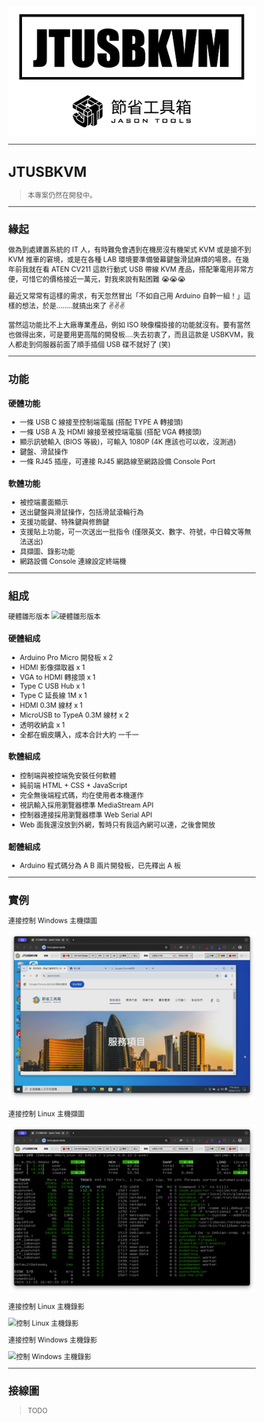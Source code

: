 ![JTUSBKVM-Logo](https://github.com/jasoncheng7115/JTUSBKVM/blob/main/JTUSBKVM.001.png?raw=true)

-----

# JTUSBKVM

> 本專案仍然在開發中。

-----

## 緣起

做為到處建置系統的 IT 人，有時難免會遇到在機房沒有機架式 KVM 或是搶不到 KVM 推車的窘境，或是在各種 LAB 環境要準備螢幕鍵盤滑鼠麻煩的場景。在幾年前我就在看 ATEN CV211 這款行動式 USB 帶線 KVM 產品，搭配筆電用非常方便，可惜它的價格接近一萬元，對我來說有點困難 😭😭😭

最近又常常有這樣的需求，有天忽然冒出「不如自己用 Arduino 自幹一組！」這樣的想法，於是........就搞出來了 ✌✌✌

當然這功能比不上大廠專業產品，例如 ISO 映像檔掛接的功能就沒有。要有當然也做得出來，可是要用更高階的開發板....失去初衷了，而且這款是 USBKVM，我人都走到伺服器前面了順手插個 USB 碟不就好了 (笑)

---

## 功能

### 硬體功能
* 一條 USB C 線接至控制端電腦 (搭配 TYPE A 轉接頭)
* 一條 USB A 及 HDMI 線接至被控端電腦 (搭配 VGA 轉接頭)
* 顯示訊號輸入 (BIOS 等級)，可輸入 1080P (4K 應該也可以收，沒測過)
* 鍵盤、滑鼠操作
* 一條 RJ45 插座，可連接 RJ45 網路線至網路設備 Console Port

### 軟體功能
* 被控端畫面顯示
* 送出鍵盤與滑鼠操作，包括滑鼠滾輪行為
* 支援功能鍵、特殊鍵與修飾鍵
* 支援貼上功能，可一次送出一批指令 (僅限英文、數字、符號，中日韓文等無法送出)
* 具擷圖、錄影功能
* 網路設備 Console 連線設定終端機
  
---

## 組成

硬體雛形版本
![硬體雛形版本](https://github.com/jasoncheng7115/JTUSBKVM/blob/main/screenshot/1%20%E5%85%A8%E9%85%8D.JPG?raw=true)



### 硬體組成
* Arduino Pro Micro 開發板 x 2
* HDMI 影像擷取器 x 1 
* VGA to HDMI 轉接頭 x 1
* Type C USB Hub x 1
* Type C 延長線 1M x 1
* HDMI 0.3M 線材 x 1
* MicroUSB to TypeA 0.3M 線材 x 2
* 透明收納盒 x 1
* 全都在蝦皮購入，成本合計大約 一千一

### 軟體組成
* 控制端與被控端免安裝任何軟體
* 純前端 HTML + CSS + JavaScript
* 完全無後端程式碼，均在使用者本機運作
* 視訊輸入採用瀏覽器標準 MediaStream API
* 控制器連接採用瀏覽器標準 Web Serial API
* Web 面我還沒放到外網，暫時只有我這內網可以連，之後會開放

### 韌體組成
* Arduino 程式碼分為 A B 兩片開發板，已先釋出 A 板

---

## 實例


連接控制 Windows 主機擷圖

![控制 Windows 主機擷圖](https://raw.githubusercontent.com/jasoncheng7115/JTUSBKVM/refs/heads/main/screenshot/4%20windows.png)

連接控制 Linux 主機擷圖

![控制 Linux 主機擷圖](https://raw.githubusercontent.com/jasoncheng7115/JTUSBKVM/refs/heads/main/screenshot/3%20linux.png)

連接控制 Linux 主機錄影

![控制 Linux 主機錄影](https://github.com/jasoncheng7115/JTUSBKVM/blob/main/screenshot/6%20linux_ok_cut.gif?raw=true)


連接控制 Windows 主機錄影

![控制 Windows 主機錄影](https://github.com/jasoncheng7115/JTUSBKVM/blob/main/screenshot/5%20windows_ok_cut.gif?raw=true)


---

## 接線圖

> TODO
>
> 
